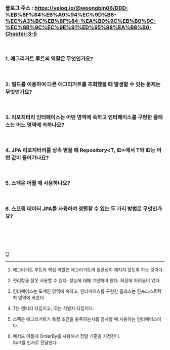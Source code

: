 ### 블로그 주소 : https://velog.io/@woongbin06/DDD-%EB%8F%84%EB%A9%94%EC%9D%B8-%EC%A3%BC%EB%8F%84-%EA%B0%9C%EB%B0%9C-%EC%8B%9C%EC%9E%91%ED%95%98%EA%B8%B0-Chapter-3-5

<br>

### 1. 애그리거트 루트의 역할은 무엇인가요?
<br>

### 2. 필드를 이용하여 다른 애그리거트를 조회했을 때 발생할 수 잇는 문제는 무엇인가요?
<br>

### 3. 리포지터리 인터페이스는 어떤 영역에 속하고 인터페이스를 구현한 클래스는 어느 영역에 속하나요?
<br>

### 4. JPA 리포지터리를 상속 받을 때 Repository<T, ID>에서 T와 ID는 어떤 값이 들어가나요?
<br>

### 5. 스펙은 어떨 때 사용하나요?
<br>

### 6. 스프링 데이터 JPA를 사용하여 정렬할 수 있는 두 가지 방법은 무엇인가요?
<br>


<br>
<br>
<br>

답
<hr>

1. 애그리거트 루트의 핵심 역할은 애그리거트의 일관성이 깨지지 않도록 하는 것이다.

2. 편리함을 잘못 사용할 수 있다. 성능에 대해 고민해야 한다. 화장에 어려움이 있다.

3. 인터페이스는 도메인 영역에 속하고, 인터페이스를 구현한 클래스는 인프라스트럭처 영역에 속한다.

4. T는 엔티티 타입이고, ID는 식별자 타입이다.

5. 스펙은 애그리거트가 특정 조건을 충족하는지를 검사할 때 사용하는 인터페이스이다.

6. 메서드 이름에 OrderBy를 사용해서 정렬 기준을 지정한다.   
Sort를 인자로 전달한다.

